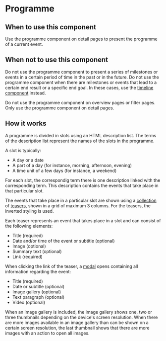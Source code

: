 # Programme

## When to use this component

Use the programme component on detail pages to present the programme of a current event.

## When not to use this component

Do not use the programme component to present a series of milestones or events in a certain period of time in the past or in the future. Do not use the programme component when there are milestones or events that lead to a certain end result or a specific end goal. In these cases, use the <a href="{{path './timeline'}}">timeline component</a> instead.

Do not use the programme component on overview pages or filter pages. Only use the programme component on detail pages.

## How it works

A programme is divided in slots using an HTML description list. The terms of the description list represent the names of the slots in the programme.

A slot is typically:

* A day or a date
* A part of a day (for instance, morning, afternoon, evening)
* A time unit of a few days (for instance, a weekend)

For each slot, the correspondig term there is one description linked with the corresponding term. This description contains the events that take place in that particular slot.

The events that take place in a particular slot are shown using a <a href="{{path './collection'}}">collection</a> of <a href="{{path './teaser'}}">teasers</a>, shown in a grid of maximum 3 columns. For the teasers, the inverted styling is used.

Each teaser represents an event that takes place in a slot and can consist of the following elements:

* Title (required)
* Date and/or time of the event or subtitle (optional)
* Image (optional)
* Summary text (optional)
* Link (required)

When clicking the link of the teaser, a <a href="{{path './modal'}}">modal</a> opens containing all information regarding the event:

* Title (required)
* Date or subtitle (optional)
* Image gallery (optional)
* Text paragraph (optional)
* Video (optional)

When an image gallery is included, the image gallery shows one, two or three thumbnails depending on the device's screen resolution. When there are more images available in an image gallery than can be shown on a certain screen resolution, the last thumbnail shows that there are more images with an action to open all images.
